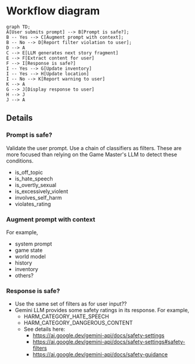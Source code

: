 # Workflow diagram

```mermaid
graph TD;
A[User submits prompt] --> B[Prompt is safe?];
B -- Yes --> C[Augment prompt with context];
B -- No --> D[Report filter violation to user];
D --> A
C --> E[LLM generates next story fragment]
E --> F[Extract content for user]
F --> I[Response is safe?]
I -- Yes --> G[Update inventory]
I -- Yes --> H[Update location]
I -- No --> K[Report warning to user]
K --> A
G --> J[Display response to user]
H --> J
J --> A
```

## Details

### Prompt is safe?

Validate the user prompt. Use a chain of classifiers as filters. These are more focused than relying on the Game Master's LLM to detect these conditions.

- is_off_topic
- is_hate_speech
- is_overtly_sexual
- is_excessively_violent
- involves_self_harm
- violates_rating

### Augment prompt with context

For example,

- system prompt
- game state
- world model
- history
- inventory
- others?

### Response is safe?

- Use the same set of filters as for user input??
- Gemini LLM provides some safety ratings in its response. For example,
    - HARM_CATEGORY_HATE_SPEECH
    - HARM_CATEGORY_DANGEROUS_CONTENT
    - See details here:
        - https://ai.google.dev/gemini-api/docs/safety-settings
        - https://ai.google.dev/gemini-api/docs/safety-settings#safety-filters
        - https://ai.google.dev/gemini-api/docs/safety-guidance
